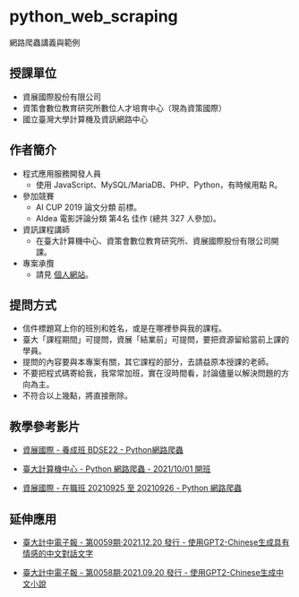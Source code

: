 # python_web_scraping
網路爬蟲講義與範例

## 授課單位
- 資展國際股份有限公司
- 資策會數位教育研究所數位人才培育中心（現為資策國際）
- 國立臺灣大學計算機及資訊網路中心   

## 作者簡介
- 程式應用服務開發人員
  - 使用 JavaScript、MySQL/MariaDB、PHP、Python，有時候用點 R。
- 參加競賽
  - AI CUP 2019 論文分類 前標。
  - AIdea 電影評論分類 第4名 佳作 (總共 327 人參加)。
- 資訊課程講師
  - 在臺大計算機中心、資策會數位教育研究所、資展國際股份有限公司開課。
- 專案承攬
  - 請見 [個人網站](https://darreninfo.cc "個人網站")。

## 提問方式
- 信件標題寫上你的班別和姓名，或是在哪裡參與我的課程。
- 臺大「課程期間」可提問，資展「結業前」可提問，要把資源留給當前上課的學員。
- 提問的內容要與本專案有關，其它課程的部分，去請益原本授課的老師。
- 不要把程式碼寄給我，我常常加班，實在沒時間看，討論儘量以解決問題的方向為主。
- 不符合以上幾點，將直接刪除。

## 教學參考影片
- [資展國際 - 養成班 BDSE22 - Python網路爬蟲](https://www.youtube.com/playlist?list=PLV4FeK54eNbwOKHOH4aWR95fo0cU4wH3O "Python網路爬蟲")

- [臺大計算機中心 - Python 網路爬蟲 - 2021/10/01 開班](https://www.youtube.com/playlist?list=PLV4FeK54eNby0rK-Xpex6baRXE3DG-leg "Python網路爬蟲")

- [資展國際 - 在職班 20210925 至 20210926 - Python 網路爬蟲](https://www.youtube.com/playlist?list=PLV4FeK54eNbwqSdrLfXitmfb4HhB51yOM "Python網路爬蟲")

## 延伸應用
- [臺大計中電子報 - 第0059期‧2021.12.20 發行 - 使用GPT2-Chinese生成具有情感的中文對話文字](https://www.cc.ntu.edu.tw/chinese/epaper/0059/20211220_5908.html "臺大計中電子報 - 第0059期‧2021.12.20 發行 - 使用GPT2-Chinese生成具有情感的中文對話文字")

- [臺大計中電子報 - 第0058期‧2021.09.20 發行 - 使用GPT2-Chinese生成中文小說](https://www.cc.ntu.edu.tw/chinese/epaper/0058/20210920_5808.html "臺大計中電子報 - 第0058期‧2021.09.20 發行 - 使用GPT2-Chinese生成中文小說")